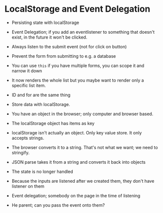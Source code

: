 # LocalStorage and Event Delegation

* Persisting state with localStorage
* Event Delegation; if you add an eventlistener to something that doesn't exist, in the future it won't be clicked.

* Always listen to the submit event (not for click on button)
* Prevent the form from submitting to e.g. a database
* You can use `this` if you have multiple forms, you can scope it and narrow it down

* It now renders the whole list but you maybe want to render only a specific list item. 
* ID and for are the same thing

* Store data with localStorage.
* You have an object in the browser; only computer and browser based.
* The localStorage object has items as key
* localStorage isn't actually an object. Only key value store. It only accepts strings.
* The browser converts it to a string. That's not what we want; we need to stringify.
* JSON parse takes it from a string and converts it back into objects

* The state is no longer handled
* Because the inputs are listened after we created them, they don't have listener on them
* Event delegation; somebody on the page in the time of listening
* He parent; can you pass the event onto them?